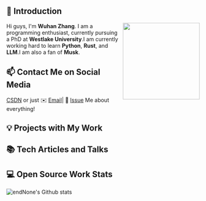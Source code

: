 ## 👋 Introduction

<!--https://user-images.githubusercontent.com/5713670/87202985-820dcb80-c2b6-11ea-9f56-7ec461c497c3.gif-->
<img align='right' src='https://octodex.github.com/images/hula_loop_octodex03.gif' width='200'>


Hi guys, I'm **Wuhan Zhang**. I am a programming enthusiast, currently pursuing a PhD at **Westlake University**.I am currently working hard to learn **Python**, **Rust**, and **LLM**.I am also a fan of **Musk**.

## 📫 Contact Me on Social Media

[CSDN][-1]  or just ✉️ [Email](mailto:wuhan.zhang@outlook.com)| 💬 [Issue](https://github.com/endNone/endNone/issues/me) Me about everything!

## 💡 Projects with My Work



## 📚 Tech Articles and Talks 


 
## 💻 Open Source Work Stats


![endNone's Github stats](https://github-readme-stats.vercel.app/api?username=endNone&show_icons=true)

[-1]: https://blog.csdn.net/zwhszdx?type=blog
